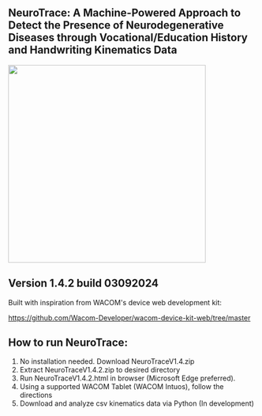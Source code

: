 ## NeuroTrace: A Machine-Powered Approach to Detect the Presence of Neurodegenerative Diseases through Vocational/Education History and Handwriting Kinematics Data

<img src="https://github.com/2iqsupernoob/NeuroTrace/assets/103464616/89fe36a4-5a92-4b7f-865f-2806de057947" width="400" >

## Version 1.4.2  build 03092024
Built with inspiration from WACOM's device web development kit:

https://github.com/Wacom-Developer/wacom-device-kit-web/tree/master 


## How to run NeuroTrace: 
1. No installation needed. Download NeuroTraceV1.4.zip
2. Extract NeuroTraceV1.4.2.zip to desired directory
3. Run NeuroTraceV1.4.2.html in browser (Microsoft Edge preferred).
4. Using a supported WACOM Tablet (WACOM Intuos), follow the directions
5. Download and analyze csv kinematics data via Python (In development)
